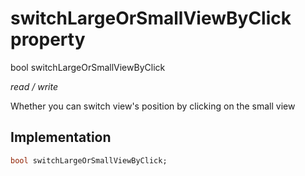 


# switchLargeOrSmallViewByClick property







bool switchLargeOrSmallViewByClick
  
_<span class="feature">read / write</span>_



<p>Whether you can switch view's position by clicking on the small view</p>



## Implementation

```dart
bool switchLargeOrSmallViewByClick;
```







